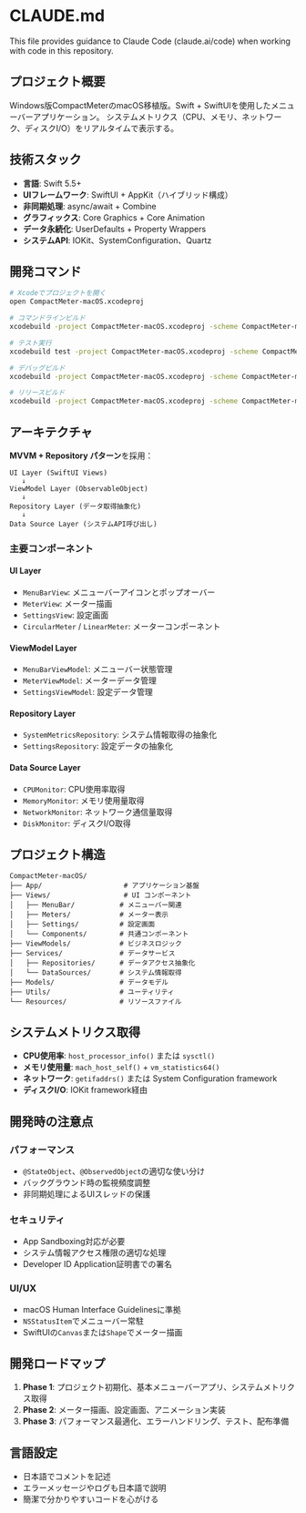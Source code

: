 # CLAUDE.md

This file provides guidance to Claude Code (claude.ai/code) when working with code in this repository.

## プロジェクト概要

Windows版CompactMeterのmacOS移植版。Swift + SwiftUIを使用したメニューバーアプリケーション。
システムメトリクス（CPU、メモリ、ネットワーク、ディスクI/O）をリアルタイムで表示する。

## 技術スタック

- **言語**: Swift 5.5+
- **UIフレームワーク**: SwiftUI + AppKit（ハイブリッド構成）
- **非同期処理**: async/await + Combine
- **グラフィックス**: Core Graphics + Core Animation
- **データ永続化**: UserDefaults + Property Wrappers
- **システムAPI**: IOKit、SystemConfiguration、Quartz

## 開発コマンド

```bash
# Xcodeでプロジェクトを開く
open CompactMeter-macOS.xcodeproj

# コマンドラインビルド
xcodebuild -project CompactMeter-macOS.xcodeproj -scheme CompactMeter-macOS build

# テスト実行
xcodebuild test -project CompactMeter-macOS.xcodeproj -scheme CompactMeter-macOS

# デバッグビルド
xcodebuild -project CompactMeter-macOS.xcodeproj -scheme CompactMeter-macOS -configuration Debug build

# リリースビルド
xcodebuild -project CompactMeter-macOS.xcodeproj -scheme CompactMeter-macOS -configuration Release build
```

## アーキテクチャ

**MVVM + Repository パターン**を採用：

```
UI Layer (SwiftUI Views)
   ↓
ViewModel Layer (ObservableObject)
   ↓
Repository Layer (データ取得抽象化)
   ↓
Data Source Layer (システムAPI呼び出し)
```

### 主要コンポーネント

#### UI Layer
- `MenuBarView`: メニューバーアイコンとポップオーバー
- `MeterView`: メーター描画
- `SettingsView`: 設定画面
- `CircularMeter` / `LinearMeter`: メーターコンポーネント

#### ViewModel Layer
- `MenuBarViewModel`: メニューバー状態管理
- `MeterViewModel`: メーターデータ管理
- `SettingsViewModel`: 設定データ管理

#### Repository Layer
- `SystemMetricsRepository`: システム情報取得の抽象化
- `SettingsRepository`: 設定データの抽象化

#### Data Source Layer
- `CPUMonitor`: CPU使用率取得
- `MemoryMonitor`: メモリ使用量取得
- `NetworkMonitor`: ネットワーク通信量取得
- `DiskMonitor`: ディスクI/O取得

## プロジェクト構造

```
CompactMeter-macOS/
├── App/                    # アプリケーション基盤
├── Views/                  # UI コンポーネント
│   ├── MenuBar/           # メニューバー関連
│   ├── Meters/            # メーター表示
│   ├── Settings/          # 設定画面
│   └── Components/        # 共通コンポーネント
├── ViewModels/            # ビジネスロジック
├── Services/              # データサービス
│   ├── Repositories/      # データアクセス抽象化
│   └── DataSources/       # システム情報取得
├── Models/                # データモデル
├── Utils/                 # ユーティリティ
└── Resources/             # リソースファイル
```

## システムメトリクス取得

- **CPU使用率**: `host_processor_info()` または `sysctl()`
- **メモリ使用量**: `mach_host_self()` + `vm_statistics64()`
- **ネットワーク**: `getifaddrs()` または System Configuration framework
- **ディスクI/O**: IOKit framework経由

## 開発時の注意点

### パフォーマンス
- `@StateObject`、`@ObservedObject`の適切な使い分け
- バックグラウンド時の監視頻度調整
- 非同期処理によるUIスレッドの保護

### セキュリティ
- App Sandboxing対応が必要
- システム情報アクセス権限の適切な処理
- Developer ID Application証明書での署名

### UI/UX
- macOS Human Interface Guidelinesに準拠
- `NSStatusItem`でメニューバー常駐
- SwiftUIの`Canvas`または`Shape`でメーター描画

## 開発ロードマップ

1. **Phase 1**: プロジェクト初期化、基本メニューバーアプリ、システムメトリクス取得
2. **Phase 2**: メーター描画、設定画面、アニメーション実装
3. **Phase 3**: パフォーマンス最適化、エラーハンドリング、テスト、配布準備

## 言語設定

- 日本語でコメントを記述
- エラーメッセージやログも日本語で説明
- 簡潔で分かりやすいコードを心がける